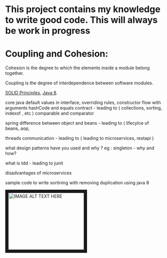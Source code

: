 <h1>This project contains my knowledge to write good code. This will always be work in progress</h1>

<h1>Coupling and Cohesion: </h1>
<p>Cohesion is the degree to which the elements inside a module belong together.</p> 
<p>Coupling is the degree of interdependence between software modules.</p>

[SOLID Principles][1], [Java 8].

  

core java
default values in interface, overriding rules, constructor flow with arguments
hashCode and equals contract - leading to ( collections, sorting, indexof , etc ) 
comparable and comparator


spring
difference between object and beans - leading to ( lifecylce of beans, aop, 


threads communication - leading to ( leading to microservices, restapi )

what design patterns have you used and why ?
eg : singleton - why and how? 




what is tdd - leading to junit

disadvantages of microservices

sample code to write sortining with removing duplication using java 8

[java 8]: Java8/Java8.md "java 8 feature"
[1]: SOLID/SolidPrinciples.md "SOLID Principles"


<a href="http://www.youtube.com/watch?feature=player_embedded&v=yl6dwgK3KmI&t=41s
" target="_blank"><img src="http://img.youtube.com/vi/v=yl6dwgK3KmI&t=41s/0.jpg" 
alt="IMAGE ALT TEXT HERE" width="240" height="180" border="10" /></a>